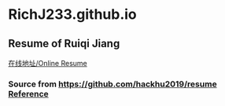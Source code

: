 # RichJ233.github.io

## Resume of Ruiqi Jiang 

[在线地址/Online Resume](https://richj233.github.io/)

### Source from https://github.com/hackhu2019/resume  [Reference ](https://zhuanlan.zhihu.com/p/83570390)